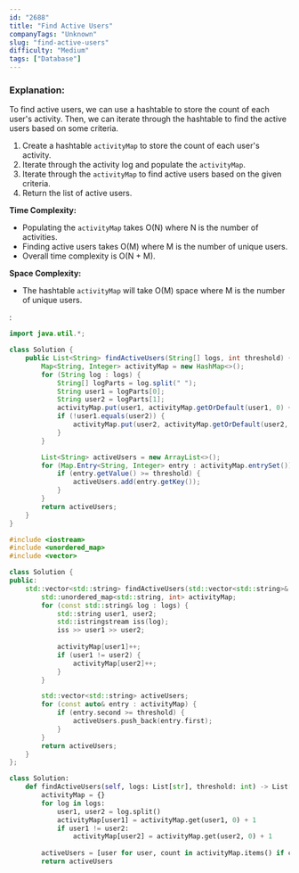 ```yaml
---
id: "2688"
title: "Find Active Users"
companyTags: "Unknown"
slug: "find-active-users"
difficulty: "Medium"
tags: ["Database"]
---
```


### Explanation:

To find active users, we can use a hashtable to store the count of each user's activity. Then, we can iterate through the hashtable to find the active users based on some criteria.

1. Create a hashtable `activityMap` to store the count of each user's activity.
2. Iterate through the activity log and populate the `activityMap`.
3. Iterate through the `activityMap` to find active users based on the given criteria.
4. Return the list of active users.

**Time Complexity:**
- Populating the `activityMap` takes O(N) where N is the number of activities.
- Finding active users takes O(M) where M is the number of unique users.
- Overall time complexity is O(N + M).

**Space Complexity:**
- The hashtable `activityMap` will take O(M) space where M is the number of unique users.

:

```java
import java.util.*;

class Solution {
    public List<String> findActiveUsers(String[] logs, int threshold) {
        Map<String, Integer> activityMap = new HashMap<>();
        for (String log : logs) {
            String[] logParts = log.split(" ");
            String user1 = logParts[0];
            String user2 = logParts[1];
            activityMap.put(user1, activityMap.getOrDefault(user1, 0) + 1);
            if (!user1.equals(user2)) {
                activityMap.put(user2, activityMap.getOrDefault(user2, 0) + 1);
            }
        }

        List<String> activeUsers = new ArrayList<>();
        for (Map.Entry<String, Integer> entry : activityMap.entrySet()) {
            if (entry.getValue() >= threshold) {
                activeUsers.add(entry.getKey());
            }
        }
        return activeUsers;
    }
}
```

```cpp
#include <iostream>
#include <unordered_map>
#include <vector>

class Solution {
public:
    std::vector<std::string> findActiveUsers(std::vector<std::string>& logs, int threshold) {
        std::unordered_map<std::string, int> activityMap;
        for (const std::string& log : logs) {
            std::string user1, user2;
            std::istringstream iss(log);
            iss >> user1 >> user2;
            
            activityMap[user1]++;
            if (user1 != user2) {
                activityMap[user2]++;
            }
        }

        std::vector<std::string> activeUsers;
        for (const auto& entry : activityMap) {
            if (entry.second >= threshold) {
                activeUsers.push_back(entry.first);
            }
        }
        return activeUsers;
    }
};
```

```python
class Solution:
    def findActiveUsers(self, logs: List[str], threshold: int) -> List[str]:
        activityMap = {}
        for log in logs:
            user1, user2 = log.split()
            activityMap[user1] = activityMap.get(user1, 0) + 1
            if user1 != user2:
                activityMap[user2] = activityMap.get(user2, 0) + 1
        
        activeUsers = [user for user, count in activityMap.items() if count >= threshold]
        return activeUsers
```